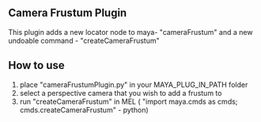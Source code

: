 Camera Frustum Plugin
---------

This plugin adds a new locator node to maya- "cameraFrustum"
and a new undoable command - "createCameraFrustum"

How to use
--------
1. place "cameraFrustumPlugin.py" in your MAYA_PLUG_IN_PATH folder
2. select a perspective camera that you wish to add a frustum to
3. run "createCameraFrustum" in MEL ( "import maya.cmds as cmds; cmds.createCameraFrustum" - python)
